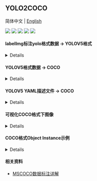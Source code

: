 ## YOLO2COCO
简体中文 | [English](./docs/README_en.md)

<p align="left">
    <a href=""><img src="https://img.shields.io/badge/Python-3.6+-aff.svg"></a>
    <a href=""><img src="https://img.shields.io/badge/OS-Linux%2C%20Win%2C%20Mac-pink.svg"></a>
    <a href="https://github.com/RapidAI/YOLO2COCO/graphs/contributors"><img src="https://img.shields.io/github/contributors/RapidAI/YOLO2COCO?color=9ea"></a>
    <a href="https://github.com/RapidAI/YOLO2COCO/stargazers"><img src="https://img.shields.io/github/stars/RapidAI/YOLO2COCO?color=ccf"></a>
    <a href="./LICENSE"><img src="https://img.shields.io/badge/License-Apache%202-dfd.svg"></a>
</p>


#### labelImg标注yolo格式数据 → YOLOV5格式
<details>

  - 将[labelImg](https://github.com/tzutalin/labelImg)库标注的yolo数据格式一键转换为YOLOV5格式数据
  - labelImg标注数据目录结构如下（详情参见`dataset/labelImg_dataset`）：
    ```text
      labelImg_dataset
      ├── classes.txt
      ├── images(13).jpg
      ├── images(13).txt
      ├── images(3).jpg
      ├── images(3).txt
      ├── images4.jpg
      ├── images4.txt
      ├── images5.jpg
      ├── images5.txt
      ├── images6.jpg  # 注意这个是没有标注的
      ├── images7.jpg
      └── images7.txt
    ```
  - 转换
    ```shell
    python labelImg_2_yolov5.py --src_dir dataset/labelImg_dataset \
                                --out_dir dataset/labelImg_dataset_output \
                                --val_ratio 0.2 \
                                --have_test true \
                                --test_ratio 0.2
    ```
    - `--src_dir`：labelImg标注后所在目录
    - `--out_dir`： 转换之后的数据存放位置
    - `--val_ratio`：生成验证集占整个数据的比例，默认是`0.2`
    - `--have_test`：是否生成test部分数据，默认是`True`
    - `--test_ratio`：test数据整个数据百分比，默认是`0.2`

  - 转换后目录结构（详情参见`dataset/labelImg_dataset_output`）：
    ```text
    labelImg_dataset_output/
      ├── classes.txt
      ├── images
      │   ├── images(13).jpg
      │   ├── images(3).jpg
      │   ├── images4.jpg
      │   ├── images5.jpg
      │   └── images7.jpg
      ├── labels
      │   ├── images(13).txt
      │   ├── images(3).txt
      │   ├── images4.txt
      │   ├── images5.txt
      │   └── images7.txt
      ├── non_labels        # 这是没有标注图像的目录，自行决定如何处置
      │   └── images6.jpg
      ├── test.txt
      ├── train.txt
      └── val.txt
    ```
  - 可以进一步直接对`dataset/labelImg_dataset_output`目录作转COCO的转换
    ```shell
    python yolov5_2_coco.py --dir_path dataset/lablelImg_dataset_output
    ```

</details>

#### YOLOV5格式数据 → COCO
<details>

  - 可以将一些背景图像加入到训练中，具体做法是：直接将背景图像放入`backgroud_images`目录即可。
  - 转换程序会自动扫描该目录，添加到训练集中，可以无缝集成后续[YOLOX](https://github.com/Megvii-BaseDetection/YOLOX)的训练。
  - YOLOV5训练格式目录结构（详情参见`dataset/YOLOV5`）：
      ```text
      YOLOV5
      ├── classes.txt
      ├── background_images  # 一般是和要检测的对象容易混淆的图像
      │   └── bg1.jpeg
      ├── images
      │   ├── images(13).jpg
      │   └── images(3).jpg
      ├── labels
      │   ├── images(13).txt
      │   └── images(3).txt
      ├── train.txt
      └── val.txt
      ```
  - **train.txt**和**val.txt**中图像路径，以下两种均可：
    - 相对于**根目录**的路径
      ```text
      dataset/YOLOV5/images/images(3).jpg
      ```
    - 相对于**dataset/YOLOV5**的相对路径
      ```text
      images/images(3).jpg
      ```
  - 转换
      ```shell
    python yolov5_2_coco.py --dir_path dataset/YOLOV5 --mode_list train,val
    ```
    - `--dir_path`：整理好的数据集所在目录
    - `--mode_list`：指定生成的json，前提是要有对应的txt文件，可单独指定。（e.g. `train,val,test`）

  - 转换后目录结构（详情参见`dataset/YOLOV5_COCO_format`）：
    ```text
    YOLOV5_COCO_format
    ├── annotations
    │   ├── instances_train2017.json
    │   └── instances_val2017.json
    ├── train2017
    │   ├── 000000000001.jpg
    │   └── 000000000002.jpg  # 这个是背景图像
    └── val2017
        └── 000000000001.jpg
    ```
</details>

#### YOLOV5 YAML描述文件 → COCO
<details>

  - YOLOV5 yaml 数据文件目录结构如下（详情参见`dataset/YOLOV5_yaml`）：
      ```text
      YOLOV5_yaml
      ├── images
      │   ├── train
      │   │   ├── images(13).jpg
      │   │   └── images(3).jpg
      │   └── val
      │       ├── images(13).jpg
      │       └── images(3).jpg
      ├── labels
      │   ├── train
      │   │   ├── images(13).txt
      │   │   └── images(3).txt
      │   └── val
      │       ├── images(13).txt
      │       └── images(3).txt
      └── sample.yaml
      ```

  - 转换
    ```shell
    python yolov5_yaml_2_coco.py --yaml_path dataset/YOLOV5_yaml/sample.yaml
    ```

  #### darknet格式数据 → COCO
  - darknet训练数据目录结构（详情参见`dataset/darknet`）：
    ```text
    darknet
    ├── class.names
    ├── gen_config.data
    ├── gen_train.txt
    ├── gen_valid.txt
    └── images
        ├── train
        └── valid
    ```

  - 转换
    ```shell
    python darknet2coco.py --data_path dataset/darknet/gen_config.data
    ```
</details>

#### 可视化COCO格式下图像
<details>

```shell
python coco_visual.py --vis_num 1 \
                    --json_path dataset/YOLOV5_COCO_format/annotations/instances_train2017.json \
                    --img_dir dataset/YOLOV5_COCO_format/train2017
```

- `--vis_num`：指定要查看的图像索引
- `--json_path`：查看图像的json文件路径
- `--img_dir`: 查看图像所在的目录

</details>

#### COCO格式Object Instance示例
<details>

```json
{
    "info": {
      "year": 2022,
      "version": "1.0",
      "description": "For object detection",
      "date_created": "2022"
    },
    "licenses":  [{
        "id": 1,
        "name": "Apache License v2.0",
        "url": "https://github.com/RapidAI/YOLO2COCO/LICENSE"
    }],
    "images": [{
        "date_captured": "2022",
        "file_name": "000000000001.jpg",
        "id": 1,
        "height": 224,
        "width": 224
    }, {
        "date_captured": "2022",
        "file_name": "000000000002.jpg",
        "id": 2,
        "height": 424,
        "width": 550
    }],
    "annotations": [{
        "segmentation": [[18.00, 2.99, 105.00, 2.99, 105.00, 89.00, 18.00, 89.00]],
        "area": 7482.011,
        "iscrowd": 0,
        "image_id": 1,  // 对应images中的id
        "bbox": [18.00, 2.99, 87.00, 86.00],  // [x, y, w, h]其中(x,y)是左上角的值，w,h是框的宽和高
        "category_id": 1,  // 对应categories中的ID
        "id": 1  // 唯一区分不同标注实例的编号
    }, {
        "segmentation": [
            [126.99, 3.99, 210.99, 3.99, 210.99, 88.99, 126.99, 88.99]
        ],
        "area": 7139.994,
        "iscrowd": 0,
        "image_id": 1,
        "bbox": [126.99, 3.99, 84.0, 84.99],
        "category_id": 1,
        "id": 2
    }],
    "categories": [{
        "supercategory": "stamp",
        "id": 1,
        "name": "stamp"
    }]
}
```

</details>

#### 相关资料
- [MSCOCO数据标注详解](https://blog.csdn.net/wc781708249/article/details/79603522)

